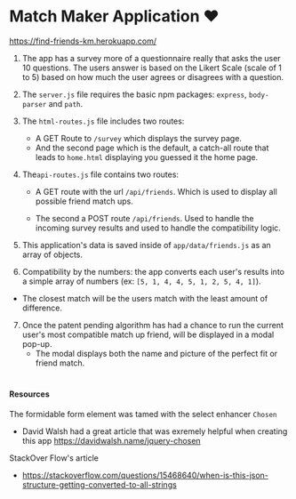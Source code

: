 # Match Maker Application :hearts:

 https://find-friends-km.herokuapp.com/

1. The app has a survey more of a questionnaire really that asks the user 10 questions. The users answer is based on the Likert Scale (scale of 1 to 5) based on how much the user agrees or disagrees with a question.

2. The `server.js` file requires the basic npm packages: `express`, `body-parser` and `path`.

3. The `html-routes.js` file includes two routes:

   * A GET Route to `/survey` which  displays the survey page.
   * And the second page which is the default, a catch-all route that leads to `home.html` displaying you guessed it the home page.

4. The`api-routes.js` file contains two routes:

   * A GET route with the url `/api/friends`. Which is used to display all possible friend match ups.

   * The second a POST route `/api/friends`. Used to handle the incoming survey results and used to handle the compatibility logic.

5. This application's data is saved inside of `app/data/friends.js` as an array of objects.

6. Compatibility by the numbers: the app converts each user's results into a simple array of numbers (ex: `[5, 1, 4, 4, 5, 1, 2, 5, 4, 1]`).
 * The closest match will be the users match with the least amount of difference.

7. Once the patent pending algorithm has had a chance to run the current user's most compatible match up friend, will be displayed in a modal pop-up.
   * The modal displays both the name and picture of the perfect fit or friend match.

# <h4>Resources
The formidable form element was tamed with the select enhancer `Chosen`
* David Walsh had a great article that was exremely helpful when creating this app https://davidwalsh.name/jquery-chosen

StackOver Flow's article
* https://stackoverflow.com/questions/15468640/when-is-this-json-structure-getting-converted-to-all-strings

